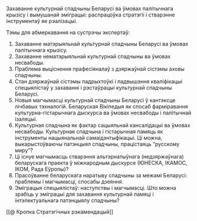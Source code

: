 Захаванне культурнай спадчыны Беларусі ва ўмовах палітычнага крызісу і вымушанай эміграцыі: распрацоўка стратэгіі і стварэнне інструментаў яе рэалізацыі.

Тэмы для абмеркавання на сустрэчы экспертаў: 

1) Захаванне матэрыяльнай культурнай спадчыны Беларусі ва ўмовах палітычнага крызісу. 
2) Захаванне нематэрыяльнай культурнай спадчыны ва ўмовах несвабоды. 
3) Праблема выціснення прафесіяналаў з дзяржаўнай сістэмы аховы спадчыны. 
4) Стан дзяржаўнай сістэмы падрыхтоўкі і падвышэння кваліфікацыі спецыялістаў у захаванні і рэстаўрацыі культурнай спадчыны Беларусі. 
5) Новыя магчымасці культурнай спадчыны Беларусі ў кантэксце лічбавых тэхналогій. Беларуская Вікіпедыя як спосаб фарміравання культурна-гістарычнага дыскурса ва ўмовах несвабоды і палітычнай ізаляцыі. 
6) Культурная спадчына як фактар сацыяльнай кансалідацыі ва ўмовах несвабоды. Культурная спадчына і гістарычная памяць як інструменты нацыянальнай самаідэнтыфікацыі. Ці можна, выкарыстоўваючы патэнцыял спадчыны, працістаяць “русскому миру”? 
7) Ці існуе магчымасць стварэння альтэрнатыўнага (недзяржаўнага) беларускага праекта ў міжнародным дыскурсе (ЮНЕСКА, ІКАМОС, ІКОМ, Рада Еўропы)? 
8) Прасоўванне беларускага наратыву спадчыны за межамі Беларусі: праблемы і магчымасці, спосабы дзеяння. 
9) Эміграцыя спецыялістаў: наступствы і магчымасці. Што можна зрабіць у эміграцыі для захавання культурнай памяці і інтэлектуальнага патэнцыялу спадчыны?

[[@ Кропка Стратэгічных рэкамендацый]]
